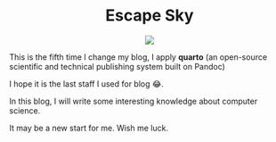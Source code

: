 <div align="center">
<h1> Escape Sky </h1>
<img src="https://quarto.org/quarto.png">
</div>

This is the fifth time I change my blog, I apply **quarto** (an open-source scientific and technical publishing system built on Pandoc)

I hope it is the last staff I used for blog 😂.

In this blog, I will write some interesting knowledge about computer science.

It may be a new start for me. Wish me luck.